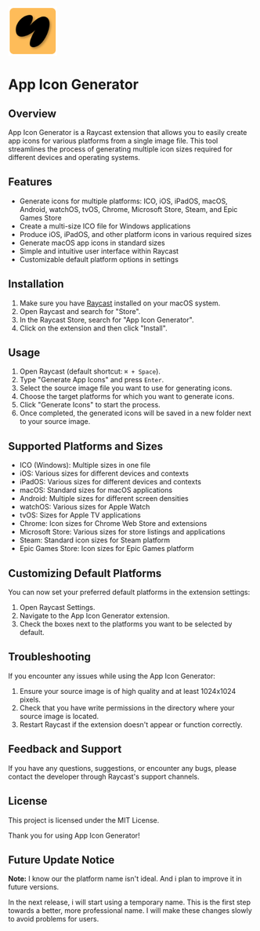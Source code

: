 <img src="assets/command-icon.png" width="100" height="100" alt="App Icon Generator Logo">

# App Icon Generator

## Overview

App Icon Generator is a Raycast extension that allows you to easily create app icons for various platforms from a single image file. This tool streamlines the process of generating multiple icon sizes required for different devices and operating systems.

## Features

- Generate icons for multiple platforms: ICO, iOS, iPadOS, macOS, Android, watchOS, tvOS, Chrome, Microsoft Store, Steam, and Epic Games Store
- Create a multi-size ICO file for Windows applications
- Produce iOS, iPadOS, and other platform icons in various required sizes
- Generate macOS app icons in standard sizes
- Simple and intuitive user interface within Raycast
- Customizable default platform options in settings

## Installation

1. Make sure you have [Raycast](https://raycast.com/) installed on your macOS system.
2. Open Raycast and search for "Store".
3. In the Raycast Store, search for "App Icon Generator".
4. Click on the extension and then click "Install".

## Usage

1. Open Raycast (default shortcut: `⌘ + Space`).
2. Type "Generate App Icons" and press `Enter`.
3. Select the source image file you want to use for generating icons.
4. Choose the target platforms for which you want to generate icons.
5. Click "Generate Icons" to start the process.
6. Once completed, the generated icons will be saved in a new folder next to your source image.

## Supported Platforms and Sizes

- ICO (Windows): Multiple sizes in one file
- iOS: Various sizes for different devices and contexts
- iPadOS: Various sizes for different devices and contexts
- macOS: Standard sizes for macOS applications
- Android: Multiple sizes for different screen densities
- watchOS: Various sizes for Apple Watch
- tvOS: Sizes for Apple TV applications
- Chrome: Icon sizes for Chrome Web Store and extensions
- Microsoft Store: Various sizes for store listings and applications
- Steam: Standard icon sizes for Steam platform
- Epic Games Store: Icon sizes for Epic Games platform

## Customizing Default Platforms

You can now set your preferred default platforms in the extension settings:

1. Open Raycast Settings.
2. Navigate to the App Icon Generator extension.
3. Check the boxes next to the platforms you want to be selected by default.

## Troubleshooting

If you encounter any issues while using the App Icon Generator:

1. Ensure your source image is of high quality and at least 1024x1024 pixels.
2. Check that you have write permissions in the directory where your source image is located.
3. Restart Raycast if the extension doesn't appear or function correctly.

## Feedback and Support

If you have any questions, suggestions, or encounter any bugs, please contact the developer through Raycast's support channels.

## License

This project is licensed under the MIT License.

Thank you for using App Icon Generator!

## Future Update Notice

**Note:** I know our the platform name isn't ideal. And i plan to improve it in future versions.

In the next release, i will start using a temporary name. This is the first step towards a better, more professional name. I will make these changes slowly to avoid problems for users.
